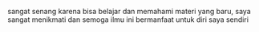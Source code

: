 sangat senang karena bisa belajar dan memahami materi yang baru, saya sangat menikmati dan semoga ilmu ini bermanfaat untuk diri saya sendiri
